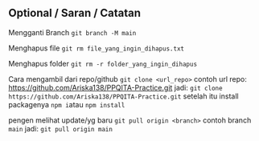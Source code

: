 
## Optional / Saran / Catatan

Mengganti Branch
`git branch -M main`

Menghapus file
`git rm file_yang_ingin_dihapus.txt`

Menghapus folder
`git rm -r folder_yang_ingin_dihapus`

Cara mengambil dari repo/github
`git clone <url_repo>`
contoh url repo: https://github.com/Ariska138/PPQITA-Practice.git
jadi: `git clone https://github.com/Ariska138/PPQITA-Practice.git`
setelah itu install packagenya `npm i`atau `npm install`

pengen melihat update/yg baru
`git pull origin <branch>` 
contoh branch `main`
jadi: `git pull origin main`
